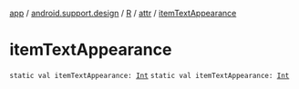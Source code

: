 [app](../../../index.md) / [android.support.design](../../index.md) / [R](../index.md) / [attr](index.md) / [itemTextAppearance](.)

# itemTextAppearance

`static val itemTextAppearance: `[`Int`](https://kotlinlang.org/api/latest/jvm/stdlib/kotlin/-int/index.html)
`static val itemTextAppearance: `[`Int`](https://kotlinlang.org/api/latest/jvm/stdlib/kotlin/-int/index.html)